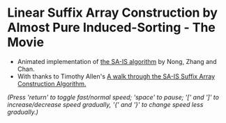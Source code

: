 # Linear Suffix Array Construction by Almost Pure Induced-Sorting - The Movie

<script src="animation_framework.js"></script>
<script src="code.js"></script>

 - Animated implementation of <a href="https://ugene.dev/tracker/secure/attachment/12144/Linear+Suffix+Array+Construction+by+Almost+Pure+Induced-Sorting.pdf">the SA-IS algorithm</a> by Nong, Zhang and Chan.
 - With thanks to Timothy Allen's <a href="https://zork.net/~st/jottings/sais.html">A walk through the SA-IS Suffix Array Construction Algorithm.</a>

_(Press 'return' to toggle fast/normal speed; 'space' to pause; '[' and ']' to increase/decrease speed gradually, '{' and '}' to change speed less gradually.)_
  <br><br><br><br>
  <canvas id="canvas" width="1600" height="2000">
